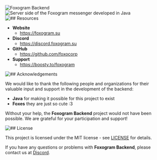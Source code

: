 <img src="https://cdn.foxogram.su/static/git/foxogram-backend/title.png" alt="Foxogram Backend">
<img src="https://cdn.foxogram.su/static/git/foxogram-backend/desc.png" alt="Server side of the Foxogram messenger developed in Java">
<img src="https://cdn.foxogram.su/static/git/foxogram-backend/resources.png" alt="## Resources">

- **Website**
  - https://foxogram.su
- **Discord**
  - https://discord.foxogram.su
- **GitHub**
  - https://github.com/foxocorp
- **Support**
  - https://boosty.to/foxogram

<img src="https://cdn.foxogram.su/static/git/foxogram-backend/acknowledgements.png" alt="## Acknowledgements">

We would like to thank the following people and organizations for their valuable input and support in the development of the backend:

- **Java** for making it possible for this project to exist
- **Foxes** they are just so cute :3

Without your help, the **Foxogram Backend** project would not have been possible. We are grateful for your participation and support!

<img src="https://cdn.foxogram.su/static/git/foxogram-backend/license.png" alt="## License">

This project is licensed under the MIT license - see [LICENSE](LICENSE) for details.

If you have any questions or problems with **Foxogram Backend**, please contact us at [Discord](https://discord.foxogram.su).
